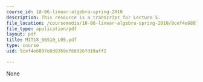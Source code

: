 ```yaml
---
course_id: 18-06-linear-algebra-spring-2010
description: This resource is a transcript for Lecture 5.
file_location: /coursemedia/18-06-linear-algebra-spring-2010/9cef4e6897e0d0369ef68d26fd19aff2_MIT18_06S10_L05.pdf
file_type: application/pdf
layout: pdf
title: MIT18_06S10_L05.pdf
type: course
uid: 9cef4e6897e0d0369ef68d26fd19aff2

---
```

None